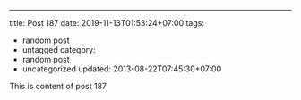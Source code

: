 ---
title: Post 187
date: 2019-11-13T01:53:24+07:00
tags:
  - random post
  - untagged
category:
  - random post
  - uncategorized
updated: 2013-08-22T07:45:30+07:00

This is content of post 187
